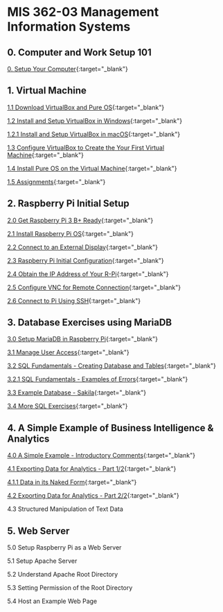# MIS 362-03 Management Information Systems

## 0. Computer and Work Setup 101

[0. Setup Your Computer](https://zwentt.github.io/wsu-mis-362/0.%20Setup%20Your%20Computer){:target="_blank"}

## 1. Virtual Machine

[1.1 Download VirtualBox and Pure OS](https://zwentt.github.io/wsu-mis-362/1.1%20Download%20VirtualBox%20and%20Pure%20OS){:target="_blank"}

[1.2 Install and Setup VirtualBox in Windows](https://zwentt.github.io/wsu-mis-362/1.2%20Install%20and%20Setup%20Virtual%20Machine){:target="_blank"}

[1.2.1 Install and Setup VirtualBox in macOS](https://github.com/zwentt/wsu-mis-362/blob/main/1.2.1%20Install%20and%20Setup%20VirtualBox%20Software%20on%20a%20macOS.pdf){:target="_blank"}

[1.3 Configure VirtualBox to Create the Your First Virtual Machine](https://zwentt.github.io/wsu-mis-362/1.3%20Configure%20VirtualBox%20to%20Create%20the%20First%20Virtual%20Machine){:target="_blank"}

[1.4 Install Pure OS on the Virtual Machine](https://zwentt.github.io/wsu-mis-362/1.4%20Install%20PureOS%20on%20the%20Virtual%20Machine){:target="_blank"}

[1.5 Assignments](https://zwentt.github.io/wsu-mis-362/1.5%20Assignments){:target="_blank"}

## 2. Raspberry Pi Initial Setup 

[2.0 Get Raspberry Pi 3 B+ Ready](https://zwentt.github.io/wsu-mis-362/2.0%20Get%20Raspberry%20Pi%203%20B%2B%20Ready){:target="_blank"}

[2.1 Install Raspberry Pi OS](https://zwentt.github.io/wsu-mis-362/2.1%20Install%20Raspberry%20Pi%20OS%20){:target="_blank"}

[2.2 Connect to an External Display](https://zwentt.github.io/wsu-mis-362/2.2%20Connect%20to%20an%20External%20Display%20%26%20VNC){:target="_blank"}

[2.3 Raspberry Pi Initial Configuration](https://zwentt.github.io/wsu-mis-362/2.3%20Raspberry%20Pi%20Initial%20Configuration){:target="_blank"}

[2.4 Obtain the IP Address of Your R-Pi](https://zwentt.github.io/wsu-mis-362/2.4%20Obtain%20the%20IP%20Address%20of%20Your%20Pi){:target="_blank"}

[2.5 Configure VNC for Remote Connection](https://zwentt.github.io/wsu-mis-362/2.5%20Configure%20VNC%20for%20Remote%20Connection){:target="_blank"}

[2.6 Connect to Pi Using SSH](https://zwentt.github.io/wsu-mis-362/2.6%20Connect%20to%20Pi%20using%20SSH){:target="_blank"}

## 3. Database Exercises using MariaDB 

[3.0 Setup MariaDB in Raspberry Pi](https://zwentt.github.io/wsu-mis-362/3.0%20Setup%20MariaDB){:target="_blank"}

[3.1 Manage User Access](https://zwentt.github.io/wsu-mis-362/3.1%20Manage%20User%20Access){:target="_blank"}

[3.2 SQL Fundamentals - Creating Database and Tables](https://zwentt.github.io/wsu-mis-362/3.2%20SQL%20Fundamentals%20Creating%20Database%20and%20Tables){:target="_blank"}

[3.2.1 SQL Fundamentals - Examples of Errors](https://zwentt.github.io/wsu-mis-362/3.2.1%20SQL%20Fundamentals%20-%20Examples%20of%20Errors%20){:target="_blank"}

[3.3 Example Database - Sakila](https://zwentt.github.io/wsu-mis-362/3.3%20Example%20Database%20-%20Sakila){:target="_blank"} 

[3.4 More SQL Exercises](https://zwentt.github.io/wsu-mis-362/3.4%20More%20SQL%20Exercises){:target="_blank"}

## 4. A Simple Example of Business Intelligence & Analytics

[4.0 A Simple Example - Introductory Comments](https://zwentt.github.io/wsu-mis-362/4.0%20A%20Simple%20Example%20for%20Analytics){:target="_blank"}

[4.1 Exporting Data for Analytics - Part 1/2](https://zwentt.github.io/wsu-mis-362/4.1%20Exporting%20Data%20for%20Analytics){:target="_blank"}

[4.1.1 Data in its Naked Form](https://zwentt.github.io/wsu-mis-362/4.1.1%20Data%20in%20its%20Naked%20Form){:target="_blank"}

[4.2 Exporting Data for Analytics - Part 2/2](https://zwentt.github.io/wsu-mis-362/4.2%20Exporting%20Data%20for%20Analytics%20-%20Part%202){:target="_blank"}

4.3 Structured Manipulation of Text Data

## 5. Web Server 

5.0 Setup Raspberry Pi as a Web Server

5.1 Setup Apache Server

5.2 Understand Apache Root Directory

5.3 Setting Permission of the Root Directory

5.4 Host an Example Web Page

